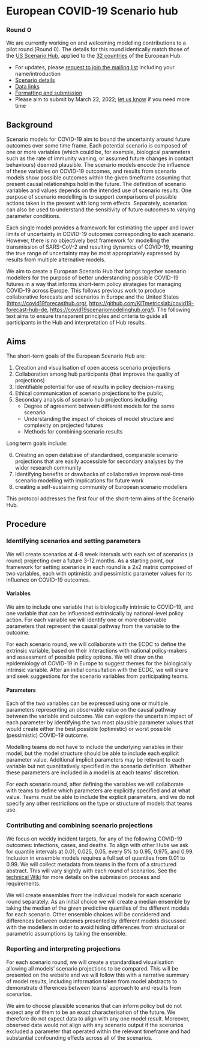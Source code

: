 # European COVID-19 Scenario hub

### Round 0

We are currently working on and welcoming modelling contributions to a pilot round (Round 0). The details for this round identically match those of the [US Scenario Hub](https://covid19scenariomodelinghub.org/viz.html), applied to the [32 countries](https://github.com/covid19-forecast-hub-europe/covid19-scenario-hub-europe/blob/main/data-locations/locations_eu.csv) of the European Hub.
- For updates, please [request to join the mailing list](https://groups.google.com/u/0/g/euro-covid19-scenario-hub) including your name/introduction
- [Scenario details](https://github.com/midas-network/covid19-scenario-modeling-hub#round-13-scenarios)
- [Data links](https://github.com/covid19-forecast-hub-europe/covid19-scenario-hub-europe/tree/main/data-truth#readme)
- [Formatting and submission](https://github.com/covid19-forecast-hub-europe/covid19-scenario-hub-europe/wiki)
- Please aim to submit by March 22, 2022; [let us know](mail@covid19scenariohub.eu) if you need more time

## Background

Scenario models for COVID-19 aim to bound the uncertainty around future outcomes over some time frame. Each potential scenario is composed of one or more variables (which could be, for example, biological parameters such as the rate of immunity waning, or assumed future changes in contact behaviours) deemed plausible. The scenario models encode the influence of these variables on COVID-19 outcomes, and results from scenario models show possible outcomes within the given timeframe assuming that present causal relationships hold in the future. The definition of scenario variables and values depends on the intended use of scenario results. One purpose of scenario modelling is to support comparisons of possible actions taken in the present with long term effects. Separately, scenarios can also be used to understand the sensitivity of future outcomes to varying parameter conditions. 

Each single model provides a framework for estimating the upper and lower limits of uncertainty in COVID-19 outcomes corresponding to each scenario. However, there is no objectively best framework for modelling the transmission of SARS-CoV-2 and resulting dynamics of COVID-19, meaning the true range of uncertainty may be most appropriately expressed by results from multiple alternative models.

We aim to create a European Scenario Hub that brings together scenario modellers for the purpose of better understanding possible COVID-19 futures in a way that informs short-term policy strategies for managing COVID-19 across Europe. This follows previous work to produce collaborative forecasts and scenarios in Europe and the United States (<https://covid19forecasthub.org/>, <https://github.com/KITmetricslab/covid19-forecast-hub-de>, <https://covid19scenariomodelinghub.org/>). The following text aims to ensure transparent principles and criteria to guide all participants in the Hub and interpretation of Hub results.

## Aims

The short-term goals of the European Scenario Hub are:

1. Creation and visualisation of open access scenario projections
2. Collaboration among hub participants (that improves the quality of projections)
3. Identifiable potential for use of results in policy decision-making
4. Ethical communication of scenario projections to the public; 
5. Secondary analysis of scenario hub projections including 
    * Degree of agreement between different models for the same scenario
    * Understanding the impact of choices of model structure and complexity on projected futures
    * Methods for combining scenario results

Long term goals include:

6. Creating an open database of standardised, comparable scenario projections that are easily accessible for secondary analyses by the wider research community
7. Identifying benefits or drawbacks of collaborative improve real-time scenario modelling with implications for future work
8. creating a self-sustaining community of European scenario modellers

This protocol addresses the first four of the short-term aims of the Scenario Hub.

## Procedure

### Identifying scenarios and setting parameters

We will create scenarios at 4-8 week intervals with each set of scenarios (a round) projecting over a future 3-12 months. As a starting point, our framework for setting scenarios in each round is a 2x2 matrix composed of two variables, each with optimistic and pessimistic parameter values for its influence on COVID-19 outcomes. 

#### Variables

We aim to include one variable that is biologically intrinsic to COVID-19, and one variable that can be influenced extrinsically by national-level policy action. For each variable we will identify one or more observable parameters that represent the causal pathway from the variable to the outcome. 

For each scenario round, we will collaborate with the ECDC to define the extrinsic variable, based on their interactions with national policy-makers and assessment of possible policy options. We will draw on the epidemiology of COVID-19 in Europe to suggest themes for the biologically intrinsic variable. After an initial consultation with the ECDC, we will share and seek suggestions for the scenario variables from participating teams. 

#### Parameters

Each of the two variables can be expressed using one or multiple parameters representing an observable value on the causal pathway between the variable and outcome. We can explore the uncertain impact of each parameter by identifying the two most plausible parameter values that would create either the best possible (optimistic) or worst possible (pessimistic) COVID-19 outcome.

Modelling teams do not have to include the underlying variables in their model, but the model structure should be able to include each explicit parameter value. Additional implicit parameters may be relevant to each variable but not quantitatively specified in the scenario definition.  Whether these parameters are included in a model is at each teams’ discretion.

For each scenario round, after defining the variables we will collaborate with teams to define which parameters are explicitly specified and at what value. Teams must be able to include the explicit parameters, and we do not specify any other restrictions on the type or structure of models that teams use.


### Contributing and combining scenario projections

We focus on weekly incident targets, for any of the following COVID-19 outcomes: infections, cases, and deaths. To align with other Hubs we ask for quantile intervals at 0.01, 0.025, 0.05, every 5% to 0.95, 0.975, and 0.99. Inclusion in ensemble models requires a full set of quantiles from 0.01 to 0.99. We will collect metadata from teams in the form of a structured abstract. This will vary slightly with each round of scenarios. See the [technical Wiki](https://github.com/covid19-forecast-hub-europe/covid19-scenario-hub-europe/wiki) for more details on the submission process and requirements.

We will create ensembles from the individual models for each scenario round separately. As an initial choice we will create a median ensemble by taking the median of the given predictive quantiles of the different models for each scenario. Other ensemble choices will be considered and differences between outcomes presented by different models discussed with the modellers in order to avoid hiding differences from structural or parametric assumptions by taking the ensemble.  


### Reporting and interpreting projections

For each scenario round, we will create a standardised visualisation allowing all models’ scenario projections to be compared. This will be presented on the website and we will follow this with a narrative summary of model results, including information taken from model abstracts to demonstrate differences between teams’ approach to and results from scenarios.

We aim to choose plausible scenarios that can inform policy but do not expect any of them to be an exact characterisation of the future. We therefore do not expect data to align with any one model result. Moreover, observed data would not align with any scenario output if the scenarios excluded a parameter that operated within the relevant timeframe and had substantial confounding effects across all of the scenarios.
